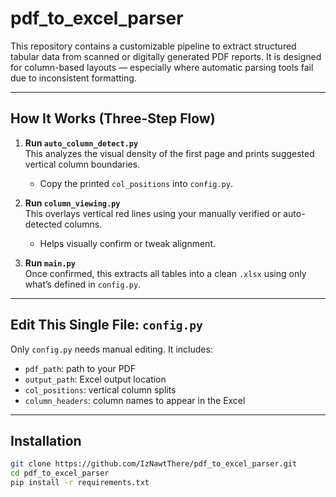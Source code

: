 # pdf_to_excel_parser

This repository contains a customizable pipeline to extract structured tabular data from scanned or digitally generated PDF reports. It is designed for column-based layouts — especially where automatic parsing tools fail due to inconsistent formatting.

---

## How It Works (Three-Step Flow)

1. **Run `auto_column_detect.py`**  
   This analyzes the visual density of the first page and prints suggested vertical column boundaries.  
   - Copy the printed `col_positions` into `config.py`.

2. **Run `column_viewing.py`**  
   This overlays vertical red lines using your manually verified or auto-detected columns.  
   - Helps visually confirm or tweak alignment.

3. **Run `main.py`**  
   Once confirmed, this extracts all tables into a clean `.xlsx` using only what’s defined in `config.py`.

---

## Edit This Single File: `config.py`

Only `config.py` needs manual editing. It includes:
- `pdf_path`: path to your PDF
- `output_path`: Excel output location
- `col_positions`: vertical column splits
- `column_headers`: column names to appear in the Excel

---

## Installation

```bash
git clone https://github.com/IzNawtThere/pdf_to_excel_parser.git
cd pdf_to_excel_parser
pip install -r requirements.txt
